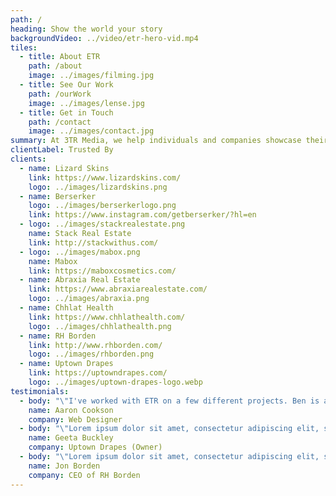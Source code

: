 ```yaml
---
path: /
heading: Show the world your story
backgroundVideo: ../video/etr-hero-vid.mp4
tiles:
  - title: About ETR
    path: /about
    image: ../images/filming.jpg
  - title: See Our Work
    path: /ourWork
    image: ../images/lense.jpg
  - title: Get in Touch
    path: /contact
    image: ../images/contact.jpg
summary: At 3TR Media, we help individuals and companies showcase their work and products.
clientLabel: Trusted By
clients:
  - name: Lizard Skins
    link: https://www.lizardskins.com/
    logo: ../images/lizardskins.png
  - name: Berserker
    logo: ../images/berserkerlogo.png
    link: https://www.instagram.com/getberserker/?hl=en
  - logo: ../images/stackrealestate.png
    name: Stack Real Estate
    link: http://stackwithus.com/
  - logo: ../images/mabox.png
    name: Mabox
    link: https://maboxcosmetics.com/
  - name: Abraxia Real Estate
    link: https://www.abraxiarealestate.com/
    logo: ../images/abraxia.png
  - name: Chhlat Health
    link: https://www.chhlathealth.com/
    logo: ../images/chhlathealth.png
  - name: RH Borden
    link: http://www.rhborden.com/
    logo: ../images/rhborden.png
  - name: Uptown Drapes
    link: https://uptowndrapes.com/
    logo: ../images/uptown-drapes-logo.webp
testimonials:
  - body: "\"I've worked with ETR on a few different projects. Ben is awesome! He has a lot of really good insight and vision on what looks good and will appeal to the right audience. I definitely recommend anyone looking to grow their company to get with them!\""
    name: Aaron Cookson
    company: Web Designer
  - body: "\"Lorem ipsum dolor sit amet, consectetur adipiscing elit, sed do eiusmod tempor incididunt ut labore et dolore magna aliqua. Ut enim ad minim veniam, quis nostrud exercitation ullamco laboris nisi ut aliquip ex ea commodo consequat. Duis aute irure dolor in reprehenderit in voluptate velit esse cillum dolore eu fugiat nulla pariatur. Excepteur sint occaecat cupidatat non proident, sunt in culpa qui officia deserunt mollit anim id est laborum.\""
    name: Geeta Buckley
    company: Uptown Drapes (Owner)
  - body: "\"Lorem ipsum dolor sit amet, consectetur adipiscing elit, sed do eiusmod tempor incididunt ut labore et dolore magna aliqua. Ut enim ad minim veniam, quis nostrud exercitation ullamco laboris nisi ut aliquip ex ea commodo consequat. Duis aute irure dolor in reprehenderit in voluptate velit esse cillum dolore eu fugiat nulla pariatur. Excepteur sint occaecat cupidatat non proident, sunt in culpa qui officia deserunt mollit anim id est laborum.\""
    name: Jon Borden
    company: CEO of RH Borden
---
```


